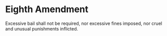 # Eighth Amendment

Excessive bail shall not be required, nor excessive fines imposed, nor cruel and unusual punishments inflicted.
